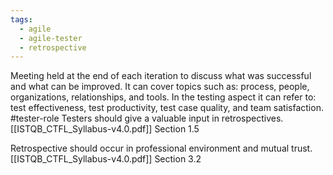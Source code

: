 ```yaml
---
tags:
  - agile
  - agile-tester
  - retrospective
---
```

Meeting held at the end of each iteration to discuss what was successful and what can be improved.
It can cover topics such as: process, people, organizations, relationships, and tools.
In the testing aspect it can refer to: test effectiveness, test productivity, test case quality, and team satisfaction.
#tester-role 
Testers should give a valuable input in retrospectives. [[ISTQB_CTFL_Syllabus-v4.0.pdf]] Section 1.5

Retrospective should occur in professional environment and mutual trust. [[ISTQB_CTFL_Syllabus-v4.0.pdf]] Section 3.2
